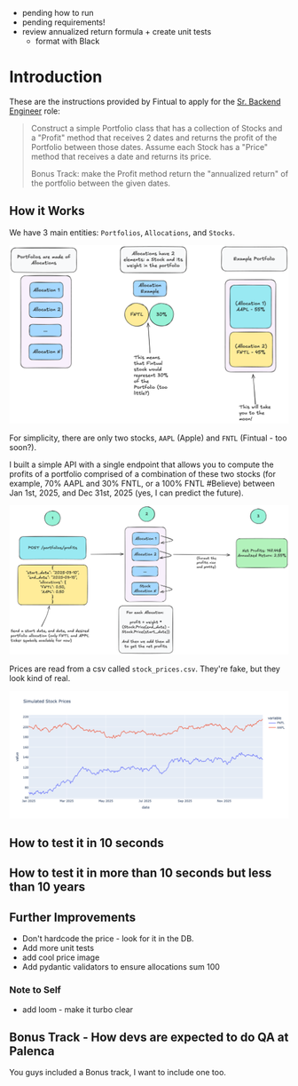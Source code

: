 * pending how to run
* pending requirements!
* review annualized return formula + create unit tests
    * format with Black

# Introduction

These are the instructions provided by Fintual to apply for
the [Sr. Backend Engineer](https://jobs.lever.co/fintual/26c5379b-4dbc-4ed9-a58e-a1bed26869b0) role:


> Construct a simple Portfolio class that has a collection of Stocks and a "Profit" method that receives 2 dates
> and returns the profit of the Portfolio between those dates. Assume each Stock has a "Price" method that receives a
> date
> and returns its price.
>
> Bonus Track: make the Profit method return the "annualized return" of the portfolio between the given dates.

## How it Works

We have 3 main entities: `Portfolios`, `Allocations`, and `Stocks`.

![image](images/entities.png)

For simplicity, there are only two stocks, `AAPL` (Apple) and `FNTL` (Fintual - too soon?).

I built a simple API with a single endpoint that allows you to compute the profits
of a portfolio comprised of a combination of these two stocks (for example, 70% AAPL and 30% FNTL, or a 100% FNTL
#Believe)
between Jan 1st, 2025, and Dec 31st, 2025 (yes, I can predict the future).

![image](images/how_it_works.png)

Prices are read from a csv called `stock_prices.csv`. They're fake, but they look kind of real.

![image](images/stock_prices.png)

## How to test it in 10 seconds

## How to test it in more than 10 seconds but less than 10 years

## Further Improvements

* Don't hardcode the price - look for it in the DB.
* Add more unit tests
* add cool price image
* Add pydantic validators to ensure allocations sum 100

### Note to Self

* add loom - make it turbo clear

## Bonus Track - How devs are expected to do QA at Palenca

You guys included a Bonus track, I want to include one too. 

